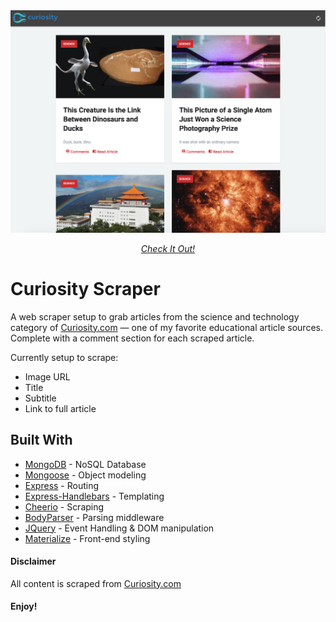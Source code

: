 <div align="center">
    <a href="https://arti-scrape.herokuapp.com/">
        <img src="https://github.com/milesbowles/ArticleScraper/blob/master/screenshots/screenshot.png" alt="Screenshoot" width="800"/>
    </a>
    <br>
    <p>
        <em><a href="https://arti-scrape.herokuapp.com/">Check It Out!<a/></em>
    </p>
</div>

# Curiosity Scraper

A web scraper setup to grab articles from the science and technology category of [Curiosity.com](https://curiosity.com/) — one of my favorite educational article sources. Complete with a comment section for each scraped article. 

Currently setup to scrape:

* Image URL
* Title
* Subtitle
* Link to full article

## Built With

* [MongoDB](https://www.mongodb.com/) - NoSQL Database
* [Mongoose](http://mongoosejs.com/) - Object modeling
* [Express](https://expressjs.com/) - Routing
* [Express-Handlebars](https://github.com/ericf/express-handlebars) - Templating
* [Cheerio](https://cheerio.js.org/) - Scraping
* [BodyParser](https://github.com/expressjs/body-parser) - Parsing middleware
* [JQuery](https://jquery.com/) - Event Handling & DOM manipulation
* [Materialize](http://materializecss.com/) - Front-end styling

#### Disclaimer

All content is scraped from [Curiosity.com](https://curiosity.com/)


#### Enjoy!